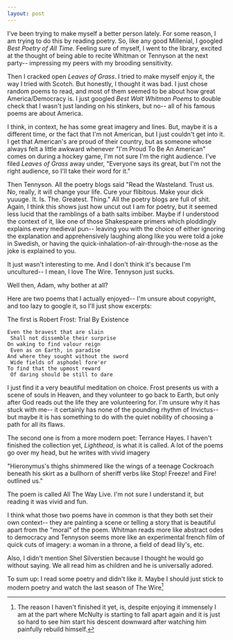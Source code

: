 ```yaml
---
layout: post
---
```


I've been trying to make myself a better person lately. For some reason, I am trying to do this by reading poetry. So, like any good Millenial, I googled *Best Poetry of All Time*. Feeling sure of myself, I went to the library, excited at the thought of being able to recite Whitman or Tennyson at the next party-- impressing my peers with my brooding sensitivity.

Then I cracked open *Leaves of Grass*. I tried to make myself enjoy it, the way I tried with Scotch.  But honestly, I thought it was bad. I just chose random poems to read, and most of them seemed to be about how great America/Democracy is. I just googled *Best Walt Whitman Poems* to double check that I wasn't just landing on his stinkers, but no-- all of his famous poems are about America. 

I think, in context, he has some great imagery and lines. But, maybe it is a different time, or the fact that I'm not American, but I just couldn't get into it. I get that American's are proud of their country, but as someone whose always felt a little awkward whenever "I'm Proud To Be An American" comes on during a hockey game, I'm not sure I'm the right audience. I've filed *Leaves of Grass* away under, "Everyone says its great, but I'm not the right audience, so I'll take their
    word for it."

Then Tennyson. All the poetry blogs said "Read the Wasteland. Trust us. No, really, it will change your life. Cure your flibitous. Make your dick yuuuge. It. Is. The. Greatest. Thing." All the poetry blogs are full of shit. Again, I think this shows just how uncut out I am for poetry, but it seemed less lucid that the ramblings of a bath salts imbiber. Maybe if I understood the context of it, like one of those Shakespeare primers which ploddingly explains every medieval pun--
    leaving you with the choice of either ignoring the explanation and apprehensively laughing along like you were told a joke in Swedish, or having the quick-inhalation-of-air-through-the-nose as the joke is explained to you.

It just wasn't interesting to me. And I don't think it's because I'm uncultured-- I mean, I love The Wire. Tennyson just sucks.

 Well then, Adam, why bother at all? 

Here are two poems that I actually enjoyed-- I'm unsure about copyright, and too lazy to google it, so I'll just show excerpts:

The first is Robert Frost: Trial By Existence
    
    Even the bravest that are slain
     Shall not dissemble their surprise
    On waking to find valour reign
     Even as on Earth, in paradise
    And where they sought without the sword
     Wide fields of asphodel fore'er
    To find that the upmost reward
     Of daring should be still to dare

I just find it a very beautiful meditation on choice. Frost presents us with a scene of souls in Heaven, and they volunteer to go back to Earth, but only after God reads out the life they are volunteering for. I'm unsure why it has stuck with me-- it certainly has none of the pounding rhythm of Invictus-- but maybe it is has something to do with the quiet nobility of choosing a path for all its flaws.

The second one is from a more modern poet: Terrance Hayes. I haven't finished the collection yet, *Lighthead*, is what it is called. A lot of the poems go over my head, but he writes with vivid imagery

"Hieronymus's thighs shimmered like the wings of a teenage Cockroach beneath his skirt as a bullhorn of sheriff verbs like Stop! Freeze! and Fire! outlined us."

The poem is called All The Way Live. I'm not sure I understand it, but reading it was vivid and fun.

I think what those two poems have in common is that they both set their own context-- they are painting a scene or telling a story that is beautiful apart from the "moral" of the poem. Whitman reads more like abstract odes to democracy and Tennyson seems more like an experimental french film of quick cuts of imagery: a woman in a throne, a field of dead lily's, etc.

Also, I didn't mention Shel Silverstien because I thought he would go without saying. We all read him as children and he is universally adored.


To sum up: I read some poetry and didn't like it. Maybe I should just stick to modern poetry and watch the last season of The Wire[^1]

[^1]: The reason I haven't finished it yet, is, despite enjoying it immensely I am at the part where McNulty is starting to fall apart again and it is just so hard to see him start his descent downward after watching him painfully rebuild himself.
